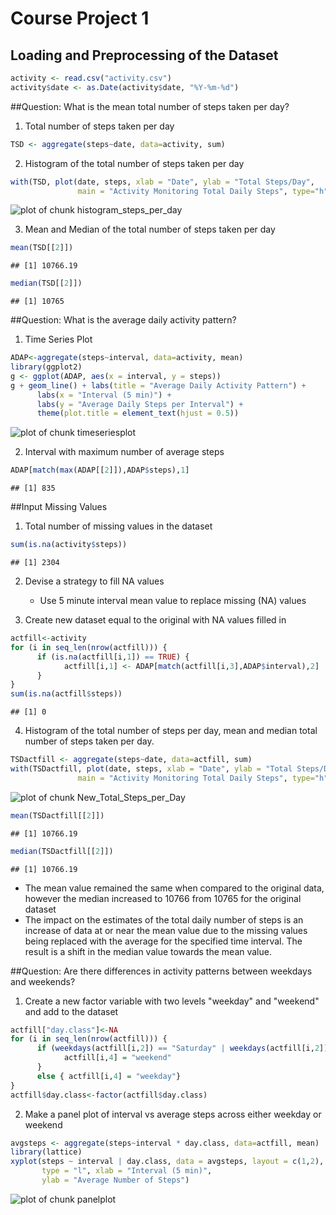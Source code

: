 # Course Project 1


## Loading and Preprocessing of the Dataset


```r
activity <- read.csv("activity.csv")
activity$date <- as.Date(activity$date, "%Y-%m-%d")
```

##Question:  What is the mean total number of steps taken per day?

1. Total number of steps taken per day

```r
TSD <- aggregate(steps~date, data=activity, sum)
```

2. Histogram of the total number of steps taken per day

```r
with(TSD, plot(date, steps, xlab = "Date", ylab = "Total Steps/Day", 
               main = "Activity Monitoring Total Daily Steps", type="h"))
```

![plot of chunk histogram_steps_per_day](figure/histogram_steps_per_day-1.png)

3. Mean and Median of the total number of steps taken per day

```r
mean(TSD[[2]])
```

```
## [1] 10766.19
```

```r
median(TSD[[2]])
```

```
## [1] 10765
```

##Question:  What is the average daily activity pattern?

1. Time Series Plot

```r
ADAP<-aggregate(steps~interval, data=activity, mean)
library(ggplot2)
g <- ggplot(ADAP, aes(x = interval, y = steps))
g + geom_line() + labs(title = "Average Daily Activity Pattern") + 
      labs(x = "Interval (5 min)") + 
      labs(y = "Average Daily Steps per Interval") + 
      theme(plot.title = element_text(hjust = 0.5))
```

![plot of chunk timeseriesplot](figure/timeseriesplot-1.png)

2. Interval with maximum number of average steps

```r
ADAP[match(max(ADAP[[2]]),ADAP$steps),1]
```

```
## [1] 835
```

##Input Missing Values

1. Total number of missing values in the dataset

```r
sum(is.na(activity$steps))
```

```
## [1] 2304
```

2. Devise a strategy to fill NA values  
      - Use 5 minute interval mean value to replace missing (NA) values

3. Create new dataset equal to the original with NA values filled in

```r
actfill<-activity
for (i in seq_len(nrow(actfill))) {
      if (is.na(actfill[i,1]) == TRUE) {
            actfill[i,1] <- ADAP[match(actfill[i,3],ADAP$interval),2]
      }
}
sum(is.na(actfill$steps))
```

```
## [1] 0
```

4. Histogram of the total number of steps per day, mean and median total number
of steps taken per day.

```r
TSDactfill <- aggregate(steps~date, data=actfill, sum)
with(TSDactfill, plot(date, steps, xlab = "Date", ylab = "Total Steps/Day", 
               main = "Activity Monitoring Total Daily Steps", type="h"))
```

![plot of chunk New_Total_Steps_per_Day](figure/New_Total_Steps_per_Day-1.png)

```r
mean(TSDactfill[[2]])
```

```
## [1] 10766.19
```

```r
median(TSDactfill[[2]])
```

```
## [1] 10766.19
```

- The mean value remained the same when compared to the original data, however the median increased to 10766 from 10765 for the original dataset
- The impact on the estimates of the total daily number of steps is an increase of data at or near the mean value due to the missing values being replaced with the average for the specified time interval.  The result is a shift in the median value towards the mean value.

##Question: Are there differences in activity patterns between weekdays and weekends?

1. Create a new factor variable with two levels "weekday" and "weekend" and add to the dataset

```r
actfill["day.class"]<-NA
for (i in seq_len(nrow(actfill))) {
      if (weekdays(actfill[i,2]) == "Saturday" | weekdays(actfill[i,2]) == "Sunday") {
            actfill[i,4] = "weekend"
      }
      else { actfill[i,4] = "weekday"}
}
actfill$day.class<-factor(actfill$day.class)
```

2. Make a panel plot of interval vs average steps across either weekday or weekend

```r
avgsteps <- aggregate(steps~interval * day.class, data=actfill, mean)
library(lattice)
xyplot(steps ~ interval | day.class, data = avgsteps, layout = c(1,2), 
       type = "l", xlab = "Interval (5 min)", 
       ylab = "Average Number of Steps")
```

![plot of chunk panelplot](figure/panelplot-1.png)
